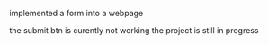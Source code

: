 implemented a form into a webpage

the submit btn is curently not working 
the project is still in progress